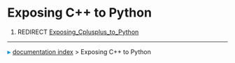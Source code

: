 # Exposing C++ to Python
1.  REDIRECT [Exposing_Cplusplus_to_Python](Exposing_Cplusplus_to_Python.md)



---
![](images/Right_arrow.png) [documentation index](../README.md) > Exposing C++ to Python
